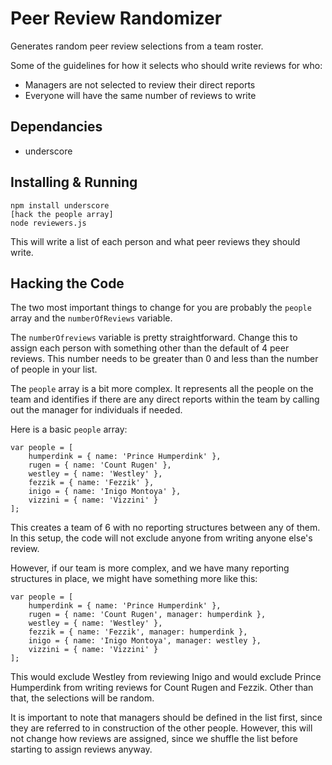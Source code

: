 # Peer Review Randomizer

Generates random peer review selections from a team roster.

Some of the guidelines for how it selects who should write reviews for who:

* Managers are not selected to review their direct reports
* Everyone will have the same number of reviews to write

## Dependancies

* underscore

## Installing & Running

    npm install underscore
    [hack the people array]
    node reviewers.js

This will write a list of each person and what peer reviews they should write.

## Hacking the Code

The two most important things to change for you are probably the `people` array and the `numberOfReviews` variable.

The `numberOfreviews` variable is pretty straightforward. Change this to assign each person with something other than the default of 4 peer reviews. This number needs to be greater than 0 and less than the number of people in your list.

The `people` array is a bit more complex. It represents all the people on the team and identifies if there are any direct reports within the team by calling out the manager for individuals if needed.

Here is a basic `people` array:

    var people = [
        humperdink = { name: 'Prince Humperdink' },
        rugen = { name: 'Count Rugen' },
        westley = { name: 'Westley' },
        fezzik = { name: 'Fezzik' },
        inigo = { name: 'Inigo Montoya' },
        vizzini = { name: 'Vizzini' }
    ];

This creates a team of 6 with no reporting structures between any of them. In this setup, the code will not exclude anyone from writing anyone else's review.

However, if our team is more complex, and we have many reporting structures in place, we might have something more like this:

    var people = [
        humperdink = { name: 'Prince Humperdink' },
        rugen = { name: 'Count Rugen', manager: humperdink },
        westley = { name: 'Westley' },
        fezzik = { name: 'Fezzik', manager: humperdink },
        inigo = { name: 'Inigo Montoya', manager: westley },
        vizzini = { name: 'Vizzini' }
    ];

This would exclude Westley from reviewing Inigo and would exclude Prince Humperdink from writing reviews for Count Rugen and Fezzik. Other than that, the selections will be random.

It is important to note that managers should be defined in the list first, since they are referred to in construction of the other people. However, this will not change how reviews are assigned, since we shuffle the list before starting to assign reviews anyway.